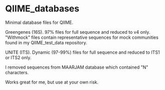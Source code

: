 # QIIME_databases
Minimal database files for QIIME.

Greengenes (16S).  97% files for full sequence and reduced to v4 only.
"Withmock" files contain representative sequences for mock communities
found in my QIIME_test_data repository.

 UNITE (ITS).  Dynamic (97-99%) files for full sequence and reduced to
ITS1 or ITS2 only.

I removed sequences from MAARJAM database which contained "N" characters.

Works great for me, but use at your own risk.

